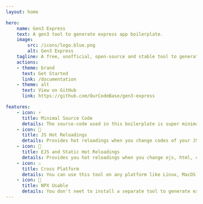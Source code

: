 ```yaml
---
layout: home 

hero:
    name: Gen3 Express
    text: A gen3 tool to generate express app boilerplate.
    image:
        src: /icons/logo.blue.png
        alt: Gen3 Express
    tagline: A free, unofficial, open-source and stable tool to generate minimal express app.
    actions:
    - theme: brand
      text: Get Started
      link: /documentation
    - theme: alt
      text: View on GitHub
      link: https://github.com/OurCodeBase/gen3-express

features: 
    - icon: ⚡
      title: Minimal Source Code
      details: The source-code used in this boilerplate is super minimal.
    - icon: 🚀 
      title: JS Hot Reloadings
      details: Provides hot reloadings when you change codes of your JS files.
    - icon: 📜 
      title: EJS and Static Hot Reloadings
      details: Provides you hot reloadings when you change ejs, html, css, browser javascript files or any assets.
    - icon: ⚔
      title: Cross Platform
      details: You can use this tool on any platform like Linux, MacOS, Windows (WSL) and also on Android (Termux).
    - icon: 🥙
      title: NPX Usable
      details: You don't neet to install a separate tool to generate express apps. You can just simply use npx to fetch files and dependencies temporarily.
---
```

